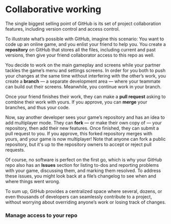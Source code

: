 # Collaborative working

The single biggest selling point of GitHub is its set of project collaboration features, including version control and access control.

To illustrate what’s possible with GitHub, imagine this scenario: You want to code up an online game, and you enlist your friend to help you. You create a **repository** on GitHub that stores all the files, including current and past versions, then give your friend collaborator access to this repo as well.

You decide to work on the main gameplay and screens while your partner tackles the game’s menu and settings screens. In order for you both to push your changes at the same time without interfering with the other’s work, you create a **branch** — a separate development area — where your teammate can build out their screens. Meanwhile, you continue work in your branch.

Once your friend finishes their work, they can make a **pull request** asking to combine their work with yours. If you approve, you can **merge** your branches, and thus your code.

Now, say another developer sees your game’s repository and has an idea to add multiplayer mode. They can **fork** — or make their own copy of — your repository, then add their new features. Once finished, they can submit a pull request to you. If you approve, this forked repository merges with yours, and your game is now multiplayer! Note that anyone can fork a public repository, but it's up to the repository owners to accept or reject pull requests.

Of course, no software is perfect on the first go, which is why your GitHub repo also has an **Issues** section for listing to-dos and reporting problems with your game, discussing them, and marking them resolved. To address these issues, you might look back at a file’s changelog to see when and where things went wrong.

To sum up, GitHub provides a centralized space where several, dozens, or even thousands of developers can seamlessly contribute to a project, without worrying about overriding anyone’s work or losing track of changes.

### Manage access to your repo

